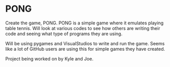 # PONG
Create the game, PONG. PONG is a simple game where it emulates playing table tennis. Will look at various codes to see how others are writing their code and seeing what type of programs they are using. 

Will be using pygames and VisualStudios to write and run the game. Seems like a lot of GitHub users are using this for simple games they have created.

Project being worked on by Kyle and Joe.


